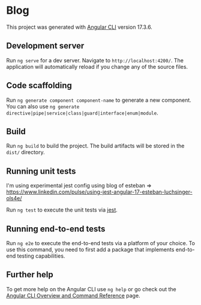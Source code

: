 # Blog

This project was generated with [Angular CLI](https://github.com/angular/angular-cli) version 17.3.6.

## Development server

Run `ng serve` for a dev server. Navigate to `http://localhost:4200/`. The application will automatically reload if you change any of the source files.

## Code scaffolding

Run `ng generate component component-name` to generate a new component. You can also use `ng generate directive|pipe|service|class|guard|interface|enum|module`.

## Build

Run `ng build` to build the project. The build artifacts will be stored in the `dist/` directory.

## Running unit tests

I'm using experimental jest config using blog of esteban => https://www.linkedin.com/pulse/using-jest-angular-17-esteban-luchsinger-ols4e/
<!-- also using medium blog for further configurations https://medium.com/@ayushgrwl365/jesting-your-angular-app-simplifying-unit-testing-with-jest-324f5bb9e2df
https://www.youtube.com/watch?v=f4h3g3NJVa4&t=70s 4 Formas de 🚀OPTIMIZAR🚀 la ejecución de tests con JEST 🎩
https://www.youtube.com/watch?v=LM_rRRSNq20  portafolio video -->

Run `ng test` to execute the unit tests via [jest](https://github.com/jestjs/jest).

## Running end-to-end tests

Run `ng e2e` to execute the end-to-end tests via a platform of your choice. To use this command, you need to first add a package that implements end-to-end testing capabilities.

## Further help

To get more help on the Angular CLI use `ng help` or go check out the [Angular CLI Overview and Command Reference](https://angular.io/cli) page.
